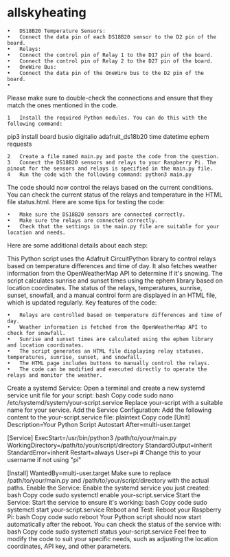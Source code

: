 # allskyheating

	•	DS18B20 Temperature Sensors:
	•	Connect the data pin of each DS18B20 sensor to the D2 pin of the board.
	•	Relays:
	•	Connect the control pin of Relay 1 to the D17 pin of the board.
	•	Connect the control pin of Relay 2 to the D27 pin of the board.
	•	OneWire Bus:
	•	Connect the data pin of the OneWire bus to the D2 pin of the board.
	•	
Please make sure to double-check the connections and ensure that they match the ones mentioned in the code.


	1	Install the required Python modules. You can do this with the following command:
 
pip3 install board busio digitalio adafruit_ds18b20 time datetime ephem requests

	2	Create a file named main.py and paste the code from the question.
	3	Connect the DS18B20 sensors and relays to your Raspberry Pi. The pinout for the sensors and relays is specified in the main.py file.
	4	Run the code with the following command: python3 main.py

The code should now control the relays based on the current conditions. You can check the current status of the relays and temperature in the HTML file status.html.
Here are some tips for testing the code:

	•	Make sure the DS18B20 sensors are connected correctly.
	•	Make sure the relays are connected correctly.
	•	Check that the settings in the main.py file are suitable for your location and needs.
Here are some additional details about each step:

This Python script uses the Adafruit CircuitPython library to control relays based on temperature differences and time of day. It also fetches weather information from the OpenWeatherMap API to determine if it's snowing. The script calculates sunrise and sunset times using the ephem library based on location coordinates. The status of the relays, temperatures, sunrise, sunset, snowfall, and a manual control form are displayed in an HTML file, which is updated regularly.
Key features of the code:

	•	Relays are controlled based on temperature differences and time of day.
	•	Weather information is fetched from the OpenWeatherMap API to check for snowfall.
	•	Sunrise and sunset times are calculated using the ephem library and location coordinates.
	•	The script generates an HTML file displaying relay statuses, temperatures, sunrise, sunset, and snowfall.
	•	The HTML page includes buttons to manually control the relays.
	•	The code can be modified and executed directly to operate the relays and monitor the weather.


 Create a systemd Service:
Open a terminal and create a new systemd service unit file for your script:
bash
Copy code
sudo nano /etc/systemd/system/your-script.service
Replace your-script with a suitable name for your service.
Add the Service Configuration:
Add the following content to the your-script.service file:
plaintext
Copy code
[Unit]
Description=Your Python Script Autostart
After=multi-user.target

[Service]
ExecStart=/usr/bin/python3 /path/to/your/main.py
WorkingDirectory=/path/to/your/script/directory
StandardOutput=inherit
StandardError=inherit
Restart=always
User=pi  # Change this to your username if not using "pi"

[Install]
WantedBy=multi-user.target
Make sure to replace /path/to/your/main.py and /path/to/your/script/directory with the actual paths.
Enable the Service:
Enable the systemd service you just created:
bash
Copy code
sudo systemctl enable your-script.service
Start the Service:
Start the service to ensure it's working:
bash
Copy code
sudo systemctl start your-script.service
Reboot and Test:
Reboot your Raspberry Pi:
bash
Copy code
sudo reboot
Your Python script should now start automatically after the reboot. You can check the status of the service with:
bash
Copy code
sudo systemctl status your-script.service
Feel free to modify the code to suit your specific needs, such as adjusting the location coordinates, API key, and other parameters.
